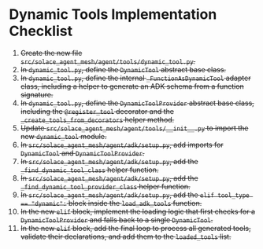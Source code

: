 # Dynamic Tools Implementation Checklist

1.  ~~Create the new file `src/solace_agent_mesh/agent/tools/dynamic_tool.py`.~~
2.  ~~In `dynamic_tool.py`, define the `DynamicTool` abstract base class.~~
3.  ~~In `dynamic_tool.py`, define the internal `_FunctionAsDynamicTool` adapter class, including a helper to generate an ADK schema from a function signature.~~
4.  ~~In `dynamic_tool.py`, define the `DynamicToolProvider` abstract base class, including the `@register_tool` decorator and the `_create_tools_from_decorators` helper method.~~
5.  ~~Update `src/solace_agent_mesh/agent/tools/__init__.py` to import the new `dynamic_tool` module.~~
6.  ~~In `src/solace_agent_mesh/agent/adk/setup.py`, add imports for `DynamicTool` and `DynamicToolProvider`.~~
7.  ~~In `src/solace_agent_mesh/agent/adk/setup.py`, add the `_find_dynamic_tool_class` helper function.~~
8.  ~~In `src/solace_agent_mesh/agent/adk/setup.py`, add the `_find_dynamic_tool_provider_class` helper function.~~
9.  ~~In `src/solace_agent_mesh/agent/adk/setup.py`, add the `elif tool_type == "dynamic":` block inside the `load_adk_tools` function.~~
10. ~~In the new `elif` block, implement the loading logic that first checks for a `DynamicToolProvider` and falls back to a single `DynamicTool`.~~
11. ~~In the new `elif` block, add the final loop to process all generated tools, validate their declarations, and add them to the `loaded_tools` list.~~
